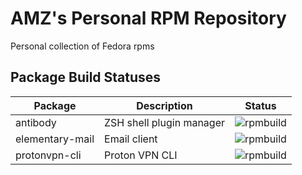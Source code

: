 # AMZ's Personal RPM Repository

Personal collection of Fedora rpms

## Package Build Statuses

Package 			| Description 								| Status
---             	| ---										| ---
antibody 			| ZSH  shell plugin manager					| ![rpmbuild](https://copr.fedorainfracloud.org/coprs/amz/extras/package/antibody/status_image/last_build.png)
elementary-mail 	| Email client 								| ![rpmbuild](https://copr.fedorainfracloud.org/coprs/amz/extras/package/elementary-mail/status_image/last_build.png)
protonvpn-cli		| Proton VPN CLI							| ![rpmbuild](https://copr.fedorainfracloud.org/coprs/amz/extras/package/protonvpn-cli/status_image/last_build.png)